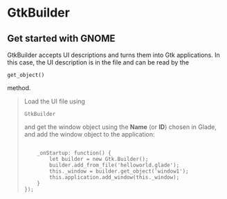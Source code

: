 # GtkBuilder

[]()

## Get started with GNOME

[]()

GtkBuilder accepts UI descriptions and turns them into Gtk applications.
In this case, the UI description is in the file and can be read by the

    get_object()

method.

> Load the UI file using
> 
>     GtkBuilder
> 
> and get the window object using the **Name** (or **ID**) chosen in
> Glade, and add the window object to the application:
> 
> ``` 
> 
>     _onStartup: function() {
>         let builder = new Gtk.Builder();
>         builder.add_from_file('helloworld.glade');
>         this._window = builder.get_object('window1');
>         this.application.add_window(this._window);
>     }
> });
> ```

[]()
